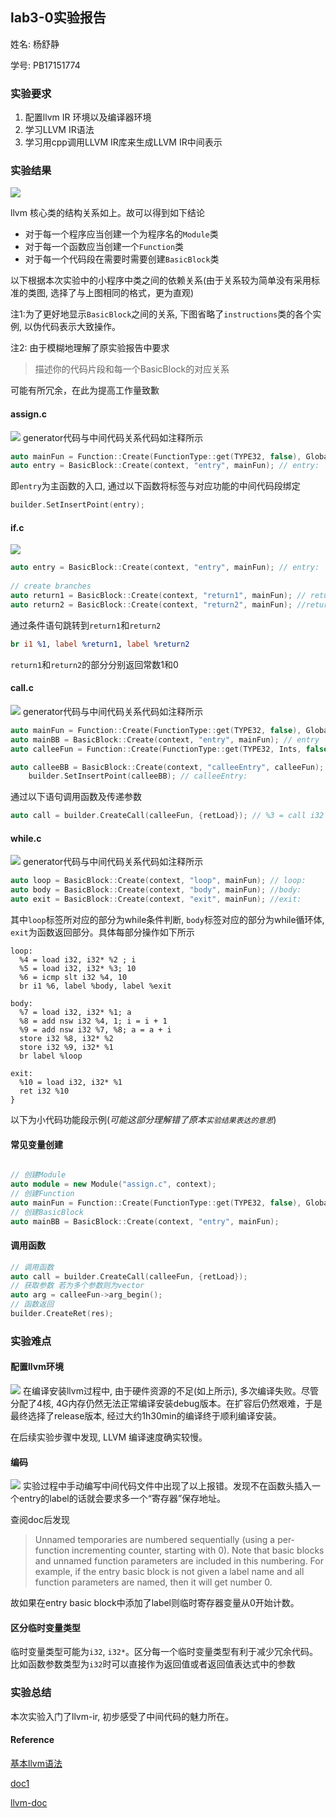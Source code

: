 ## lab3-0实验报告

姓名: 杨舒静 

学号: PB17151774

### 实验要求

1. 配置llvm IR 环境以及编译器环境
2. 学习LLVM IR语法
3. 学习用cpp调用LLVM IR库来生成LLVM IR中间表示

### 实验结果

![](figs/llvm-structure.png)

llvm 核心类的结构关系如上。故可以得到如下结论
- 对于每一个程序应当创建一个为程序名的`Module`类
- 对于每一个函数应当创建一个`Function`类
- 对于每一个代码段在需要时需要创建`BasicBlock`类

以下根据本次实验中的小程序中类之间的依赖关系(由于关系较为简单没有采用标准的类图, 选择了与上图相同的格式，更为直观)

注1:为了更好地显示`BasicBlock`之间的关系, 下图省略了`instructions`类的各个实例, 以伪代码表示大致操作。

注2: 由于模糊地理解了原实验报告中要求
>描述你的代码片段和每一个BasicBlock的对应关系

可能有所冗余，在此为提高工作量致歉

#### assign.c
![](figs/basicblock4.jpg)
generator代码与中间代码关系代码如注释所示
```cpp
auto mainFun = Function::Create(FunctionType::get(TYPE32, false), GlobalValue::LinkageTypes::ExternalLinkage, "main", module); //define i32 @main() {
auto entry = BasicBlock::Create(context, "entry", mainFun); // entry:
```
即`entry`为主函数的入口, 通过以下函数将标签与对应功能的中间代码段绑定
```cpp
builder.SetInsertPoint(entry);
```

#### if.c
![](figs/basicblock1.jpg)
```cpp
auto entry = BasicBlock::Create(context, "entry", mainFun); // entry:
    
// create branches
auto return1 = BasicBlock::Create(context, "return1", mainFun); // return1:
auto return2 = BasicBlock::Create(context, "return2", mainFun); //return2:
```
通过条件语句跳转到`return1`和`return2`
```LLVM
br i1 %1, label %return1, label %return2
```
`return1`和`return2`的部分分别返回常数1和0

#### call.c
![](figs/basicblock2.jpg)
generator代码与中间代码关系代码如注释所示
```cpp
auto mainFun = Function::Create(FunctionType::get(TYPE32, false), GlobalValue::LinkageTypes::ExternalLinkage, "main", module); // define i32 @main(){
auto mainBB = BasicBlock::Create(context, "entry", mainFun); // entry
auto calleeFun = Function::Create(FunctionType::get(TYPE32, Ints, false), GlobalValue::LinkageTypes::ExternalLinkage, "callee", module); //define i32 @callee(i32){

auto calleeBB = BasicBlock::Create(context, "calleeEntry", calleeFun);
    builder.SetInsertPoint(calleeBB); // calleeEntry:

```
通过以下语句调用函数及传递参数
```cpp
auto call = builder.CreateCall(calleeFun, {retLoad}); // %3 = call i32 @callee(i32 %2)
```
#### while.c
![](figs/basicblock3.jpg)
generator代码与中间代码关系代码如注释所示
```cpp
auto loop = BasicBlock::Create(context, "loop", mainFun); // loop:
auto body = BasicBlock::Create(context, "body", mainFun); //body:
auto exit = BasicBlock::Create(context, "exit", mainFun); //exit:
```
其中`loop`标签所对应的部分为while条件判断, `body`标签对应的部分为while循环体, `exit`为函数返回部分。具体每部分操作如下所示
```
loop:
  %4 = load i32, i32* %2 ; i
  %5 = load i32, i32* %3; 10 
  %6 = icmp slt i32 %4, 10
  br i1 %6, label %body, label %exit

body: 
  %7 = load i32, i32* %1; a
  %8 = add nsw i32 %4, 1; i = i + 1
  %9 = add nsw i32 %7, %8; a = a + i
  store i32 %8, i32* %2
  store i32 %9, i32* %1
  br label %loop

exit:
  %10 = load i32, i32* %1
  ret i32 %10
}
```

以下为小代码功能段示例(*可能这部分理解错了原本`实验结果表达的意思`*)
#### 常见变量创建
```cpp

// 创建Module
auto module = new Module("assign.c", context);
// 创建Function
auto mainFun = Function::Create(FunctionType::get(TYPE32, false), GlobalValue::LinkageTypes::ExternalLinkage, "main", module);
// 创建BasicBlock
auto mainBB = BasicBlock::Create(context, "entry", mainFun);
```

#### 调用函数
```cpp
// 调用函数
auto call = builder.CreateCall(calleeFun, {retLoad});
// 获取参数 若为多个参数则为vector
auto arg = calleeFun->arg_begin();
// 函数返回
builder.CreateRet(res);
```

### 实验难点

#### 配置llvm环境
![](figs/llvm-install.png)
在编译安装llvm过程中, 由于硬件资源的不足(如上所示), 多次编译失败。尽管分配了4核, 4G内存仍然无法正常编译安装debug版本。在扩容后仍然艰难，于是最终选择了release版本, 经过大约1h30min的编译终于顺利编译安装。

在后续实验步骤中发现, LLVM 编译速度确实较慢。

#### 编码
![](figs/error.png)
实验过程中手动编写中间代码文件中出现了以上报错。发现不在函数头插入一个entry的label的话就会要求多一个“寄存器”保存地址。

查阅doc后发现


>Unnamed temporaries are numbered sequentially (using a per-function incrementing counter, starting with 0). Note that basic blocks and unnamed function parameters are included in this numbering. For example, if the entry basic block is not given a label name and all function parameters are named, then it will get number 0.

故如果在entry basic block中添加了label则临时寄存器变量从0开始计数。

#### 区分临时变量类型
临时变量类型可能为`i32`, `i32*`。区分每一个临时变量类型有利于减少冗余代码。比如函数参数类型为`i32`时可以直接作为返回值或者返回值表达式中的参数

### 实验总结
本次实验入门了llvm-ir, 初步感受了中间代码的魅力所在。

#### Reference
[基本llvm语法](https://juejin.im/post/5ac2e17b5188254851534da2)

[doc1](https://mapping-high-level-constructs-to-llvm-ir.readthedocs.io/en/latest/basic-constructs/functions.html#simple-public-functions)

[llvm-doc](https://llvm.org/docs/LangRef.html)
